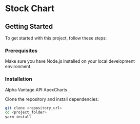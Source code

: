 # Stock Chart

## Getting Started

To get started with this project, follow these steps:

### Prerequisites

Make sure you have Node.js installed on your local development environment.

### Installation

Alpha Vantage API
ApexCharts

Clone the repository and install dependencies:

```bash
git clone <repository_url>
cd <project_folder>
yarn install
